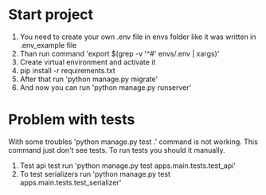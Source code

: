 # Start project

1. You need to create your own .env file in envs folder like it was written in .env_example file
2. Than run command 'export $(grep -v '^#' envs/.env | xargs)'
3. Create virtual environment and activate it
4. pip install -r requirements.txt
5. After that run 'python manage.py migrate'
6. And now you can run 'python manage.py runserver'

# Problem with tests
With some troubles 'python manage.py test .' command is not working. This command just don't see tests. 
To run tests you should it manually. 
1. Test api test run 'python manage.py test apps.main.tests.test_api'
2. To test serializers run 'python manage.py test apps.main.tests.test_serializer'
